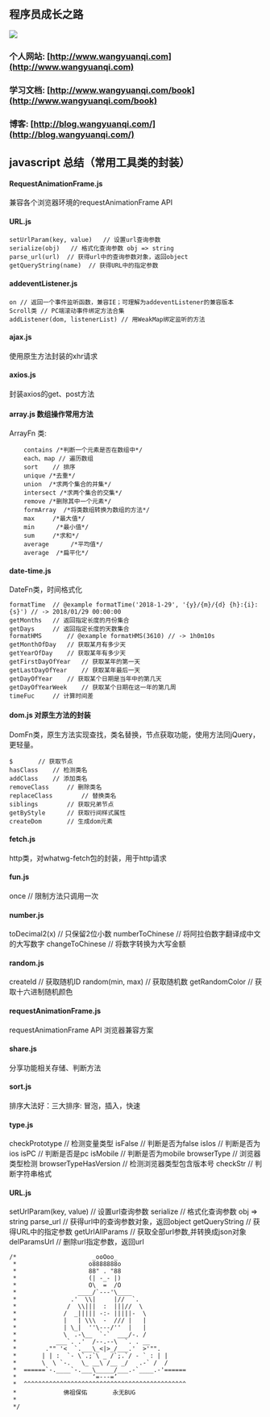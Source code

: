 
## 程序员成长之路

[<img src="https://img.shields.io/badge/思否-2.5k-42b983.svg">](https://segmentfault.com/u/wangyuanqi)


### 个人网站: [http://www.wangyuanqi.com](http://www.wangyuanqi.com)
### 学习文档: [http://www.wangyuanqi.com/book](http://www.wangyuanqi.com/book)
### 博客: [http://blog.wangyuanqi.com/](http://blog.wangyuanqi.com/)


## javascript 总结（常用工具类的封装）

#### RequestAnimationFrame.js 
兼容各个浏览器环境的requestAnimationFrame API

#### URL.js
```
setUrlParam(key, value)   // 设置url查询参数
serialize(obj)   // 格式化查询参数 obj => string
parse_url(url)  // 获得url中的查询参数对象，返回object
getQueryString(name)  // 获得URL中的指定参数
```

#### addeventListener.js 
```
on // 返回一个事件监听函数，兼容IE；可理解为addeventListener的兼容版本
Scroll类 // PC端滚动事件绑定方法合集
addListener(dom, listenerList) // 用WeakMap绑定监听的方法
```

#### ajax.js 
使用原生方法封装的xhr请求

#### axios.js
封装axios的get、post方法

#### array.js  数组操作常用方法
ArrayFn 类:

```
    contains /*判断一个元素是否在数组中*/
    each、map // 遍历数组
    sort    // 排序
    unique /*去重*/
    union  /*求两个集合的并集*/
    intersect /*求两个集合的交集*/
    remove /*删除其中一个元素*/
    formArray  /*将类数组转换为数组的方法*/
    max     /*最大值*/
    min      /*最小值*/
    sum     /*求和*/
    average      /*平均值*/
    average  /*扁平化*/
```

#### date-time.js
DateFn类，时间格式化
```
formatTime  // @example formatTime('2018-1-29', '{y}/{m}/{d} {h}:{i}:{s}') // -> 2018/01/29 00:00:00
getMonths   // 返回指定长度的月份集合
getDays     // 返回指定长度的天数集合
formatHMS       // @example formatHMS(3610) // -> 1h0m10s
getMonthOfDay   // 获取某月有多少天
getYearOfDay    // 获取某年有多少天
getFirstDayOfYear   // 获取某年的第一天
getLastDayOfYear    // 获取某年最后一天
getDayOfYear    // 获取某个日期是当年中的第几天
getDayOfYearWeek    // 获取某个日期在这一年的第几周
timeFuc     // 计算时间差
```


#### dom.js 对原生方法的封装
DomFn类，原生方法实现查找，类名替换，节点获取功能，使用方法同jQuery，更轻量。
```
$       // 获取节点
hasClass    // 检测类名
addClass    // 添加类名
removeClass     // 删除类名
replaceClass        // 替换类名
siblings        // 获取兄弟节点
getByStyle      // 获取行间样式属性
createDom       // 生成dom元素
```

#### fetch.js
http类，对whatwg-fetch包的封装，用于http请求


#### fun.js
once    // 限制方法只调用一次


#### number.js
toDecimal2(x)       // 只保留2位小数
numberToChinese     // 将阿拉伯数字翻译成中文的大写数字
changeToChinese     // 将数字转换为大写金额


#### random.js
createId        // 获取随机ID
random(min, max)    // 获取随机数
getRandomColor      // 获取十六进制随机颜色


#### requestAnimationFrame.js
requestAnimationFrame API 浏览器兼容方案

#### share.js 
分享功能相关存储、判断方法

#### sort.js
排序大法好：三大排序: 冒泡，插入，快速


#### type.js
checkPrototype      // 检测变量类型
isFalse             // 判断是否为false
isIos           // 判断是否为ios
isPC        // 判断是否是pc
isMobile        // 判断是否为mobile
browserType     // 浏览器类型检测
browserTypeHasVersion       // 检测浏览器类型包含版本号
checkStr        // 判断字符串格式


#### URL.js
setUrlParam(key, value)     // 设置url查询参数
serialize       // 格式化查询参数 obj => string
parse_url       // 获得url中的查询参数对象，返回object
getQueryString      // 获得URL中的指定参数
getUrlAllParams     // 获取全部url参数,并转换成json对象
delParamsUrl        // 删除url指定参数，返回url




```
/*                     _ooOoo_
 *                    o8888888o
 *                    88" . "88
 *                    (| -_- |)
 *                    O\  =  /O
 *                 ____/`---'\____
 *               .'  \\|     |//  `.
 *              /  \\|||  :  |||//  \
 *             /  _||||| -:- |||||-  \
 *             |   | \\\  -  /// |   |
 *             | \_|  ''\---/''  |   |
 *             \  .-\__  `-`  ___/-. /
 *           ___`. .'  /--.--\  `. . __
 *        ."" '<  `.___\_<|>_/___.'  >'"".
 *       | | :  `- \`.;`\ _ /`;.`/ - ` : | |
 *       \  \ `-.   \_ __\ /__ _/   .-` /  /
 *  ======`-.____`-.___\_____/___.-`____.-'======
 *                     ‘=---=’
 *  ^^^^^^^^^^^^^^^^^^^^^^^^^^^^^^^^^^^^^^^^^^^^^
 *             佛祖保佑       永无BUG
 *
 */
```


